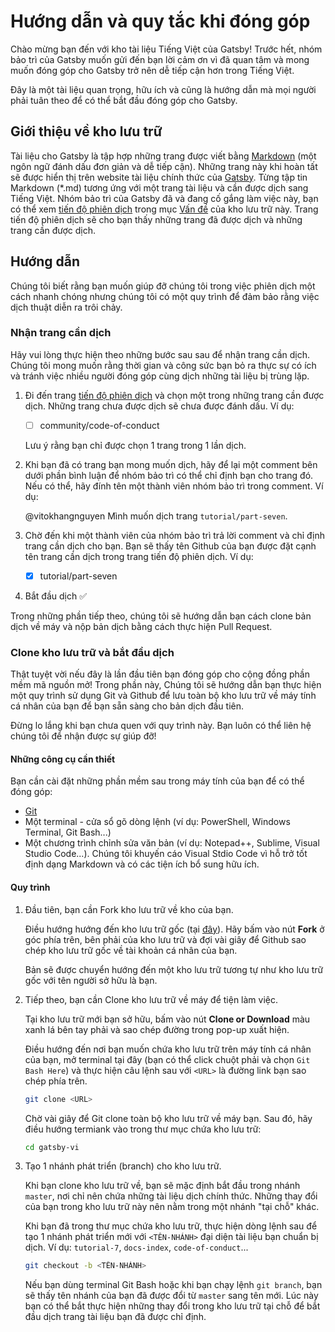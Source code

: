 # Hướng dẫn và quy tắc khi đóng góp

Chào mừng bạn đến với kho tài liệu Tiếng Việt của Gatsby! Trước hết, nhóm bảo trì của Gatsby muốn gửi đến bạn lời cảm ơn vì đã quan tâm và mong muốn đóng góp cho Gatsby trở nên dễ tiếp cận hơn trong Tiếng Việt.

Đây là một tài liệu quan trọng, hữu ích và cũng là hướng dẫn mà mọi người phải tuân theo để có thể bắt đầu đóng góp cho Gatsby.

## Giới thiệu về kho lưu trữ

Tài liệu cho Gatsby là tập hợp những trang được viết bằng [Markdown](https://dillinger.io/) (một ngôn ngữ đánh dấu đơn giản và dễ tiếp cận). Những trang này khi hoàn tất sẽ được hiển thị trên website tài liệu chính thức của [Gatsby](https://www.gatsbyjs.org/). Từng tập tin Markdown (*.md) tương ứng với một trang tài liệu và cần được dịch sang Tiếng Việt. Nhóm bảo trì của Gatsby đã và đang cố gắng làm việc này, bạn có thể xem [tiến độ phiên dịch](https://github.com/gatsbyjs/gatsby-vi/issues/1) trong mục [Vấn đề](https://github.com/gatsbyjs/gatsby-vi/issues) của kho lưu trữ này. Trang tiến độ phiên dịch sẽ cho bạn thấy những trang đã được dịch và những trang cần được dịch.

## Hướng dẫn

Chúng tôi biết rằng bạn muốn giúp đỡ chúng tôi trong việc phiên dịch một cách nhanh chóng nhưng chúng tôi có một quy trình để đảm bảo rằng việc dịch thuật diễn ra trôi chảy.

### Nhận trang cần dịch

Hãy vui lòng thực hiện theo những bước sau sau để nhận trang cần dịch. Chúng tôi mong muốn rằng thời gian và công sức bạn bỏ ra thực sự có ích và tránh việc nhiều người đóng góp cùng dịch những tài liệu bị trùng lặp.

1. Đi đến trang [tiến độ phiên dịch](https://github.com/gatsbyjs/gatsby-vi/issues/1) và chọn một trong những trang cần được dịch. Những trang chưa được dịch sẽ chưa được đánh dấu. Ví dụ:

    * [ ] community/code-of-conduct

    Lưu ý rằng bạn chỉ được chọn 1 trang trong 1 lần dịch.

1. Khi bạn đã có trang bạn mong muốn dịch, hãy để lại một comment bên dưới phần bình luận để nhóm bảo trì có thể chỉ định bạn cho trang đó. Nếu có thể, hãy đính tên một thành viên nhóm bảo trì trong comment. Ví dụ:

    @vitokhangnguyen Mình muốn dịch trang  `tutorial/part-seven`.

1. Chờ đến khi một thành viên của nhóm bảo trì trả lời comment và chỉ định trang cần dịch cho bạn. Bạn sẽ thấy tên Github của bạn được đặt cạnh tên trang cần dịch trong trang tiến độ phiên dịch. Ví dụ:

    * [x] tutorial/part-seven

1. Bắt đầu dịch  :white_check_mark:

Trong những phần tiếp theo, chúng tôi sẽ hướng dẫn bạn cách clone bản dịch về máy và nộp bản dịch bằng cách thực hiện Pull Request.

### Clone kho lưu trữ và bắt đầu dịch

Thật tuyệt vời nếu đây là lần đầu tiên bạn đóng góp cho cộng đồng phần mềm mã nguồn mở! Trong phần này, Chúng tôi sẽ hướng dẫn bạn thực hiện một quy trình sử dụng Git và Github để lưu toàn bộ kho lưu trữ về máy tính cá nhân của bạn để bạn sẵn sàng cho bản dịch đầu tiên.

Đừng lo lắng khi bạn chưa quen với quy trình này. Bạn luôn có thể liên hệ chúng tôi để nhận được sự giúp đỡ!

#### Những công cụ cần thiết

Bạn cần cài đặt những phần mềm sau trong máy tính của bạn để có thể đóng góp:

* [Git](https://git-scm.com/)
* Một terminal - cửa sổ gõ dòng lệnh (ví dụ: PowerShell, Windows Terminal, Git Bash...)
* Một chương trình chỉnh sửa văn bản (ví dụ: Notepad++, Sublime, Visual Studio Code...). Chúng tôi khuyến cáo Visual Stdio Code vì hỗ trở tốt định dạng Markdown và có các tiện ích bổ sung hữu ích.

#### Quy trình

1. Đầu tiên, bạn cần Fork kho lưu trữ về kho của bạn.

    Điều hướng hướng đến kho lưu trữ gốc (tại [đây](https://github.com/gatsbyjs/gatsby-vi)). Hãy bấm vào nút **Fork** ở góc phía trên, bên phải của kho lưu trữ và đợi vài giây để Github sao chép kho lưu trữ gốc về tài khoản cá nhân của bạn.

    Bản sẽ được chuyển hướng đến một kho lưu trữ tương tự như kho lưu trữ gốc với tên người sở hữu là bạn.

1. Tiếp theo, bạn cần Clone kho lưu trữ về máy để tiện làm việc.

    Tại kho lưu trữ mới bạn sở hữu, bấm vào nút **Clone or Download** màu xanh lá bên tay phải và sao chép đường trong pop-up xuất hiện.

    Điều hướng đến nơi bạn muốn chứa kho lưu trữ trên máy tính cá nhân của bạn, mở terminal tại đây (bạn có thể click chuột phải và chọn `Git Bash Here`) và thực hiện câu lệnh sau với `<URL>` là đường link bạn sao chép phía trên.

    ```bash
    git clone <URL>
    ```
    
    Chờ vài giây để Git clone toàn bộ kho lưu trữ về máy bạn. Sau đó, hãy điều hướng termiank vào trong thư mục chứa kho lưu trữ:

    ```bash
    cd gatsby-vi
    ```

1. Tạo 1 nhánh phát triển (branch) cho kho lưu trữ.

    Khi bạn clone kho lưu trữ về, bạn sẽ mặc định bắt đầu trong nhánh `master`, nơi chỉ nên chứa những tài liệu dịch chính thức. Những thay đổi của bạn trong kho lưu trữ này nên nằm trong một nhánh "tại chỗ" khác.

    Khi bạn đã trong thư mục chứa kho lưu trữ, thực hiện dòng lệnh sau để tạo 1 nhánh phát triển mới với `<TÊN-NHÁNH>` đại diện tài liệu bạn chuẩn bị dịch. Ví dụ: `tutorial-7`, `docs-index`, `code-of-conduct`...

    ```bash
    git checkout -b <TÊN-NHÁNH>
    ```

    Nếu bạn dùng terminal Git Bash hoặc khi bạn chạy lệnh `git branch`, bạn sẽ thấy tên nhánh của bạn đã được đổi từ `master` sang tên mới. Lúc này bạn có thể bắt thực hiện những thay đổi trong kho lưu trữ tại chỗ để bắt đầu dịch trang tài liệu bạn đã được chỉ định.
    
<!-- ## Cách đóng góp

1. Navigate to a folder to store the repository
1. Clone this repository:

    ```bash
    git clone https://github.com/gatsbyjs/gatsby-vi.git
    ```

1. Navigate into the new clone

    ```bash
    cd gatsby-vi
    ```

1. Checkout to a new branch

    ```bash
    git checkout -b <branch-name>
    ```

1. Do your translation or modification.
1. Commit your changes

    ```bash
    git add <filename>
    git commit -m "change description"
    ```

1. Push the change to your own branch

    ```bash
    git push origin <branch-name>
    ```

1. Go to the [translation repository](https://github.com/gatsbyjs/gatsby-vi) and make a Pull Request -->